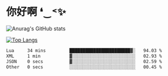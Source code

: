 # 你好啊 ❛‿˂✨

![Anurag's GitHub stats](https://github-readme-stats.vercel.app/api?username=ZombieFly&count_private=true&show_icons=true)

[![Top Langs](https://github-readme-stats.vercel.app/api/top-langs/?username=ZombieFly&layout=compact&count_private=true&hide=Ruby,makefile)](https://github.com/anuraghazra/github-readme-stats)

<!--START_SECTION:waka-->

```txt
Lua     34 mins         ███████████████████████▓░   94.03 %
XML     1 min           ▓░░░░░░░░░░░░░░░░░░░░░░░░   02.93 %
JSON    0 secs          ▓░░░░░░░░░░░░░░░░░░░░░░░░   02.59 %
Other   0 secs          ░░░░░░░░░░░░░░░░░░░░░░░░░   00.45 %
```

<!--END_SECTION:waka-->
